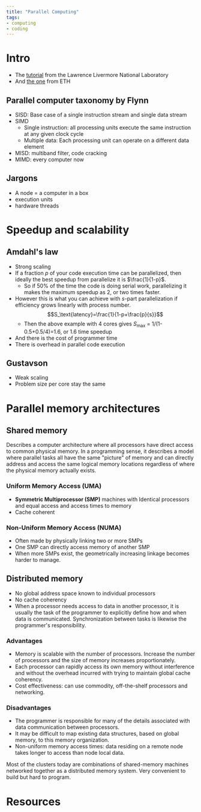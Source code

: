 ```yaml
---
title: "Parallel Computing"
tags:
- computing
- coding
---
```


# Intro
- The [tutorial](https://hpc.llnl.gov/documentation/tutorials/introduction-parallel-computing-tutorial) from the Lawrence Livermore National Laboratory
- And [the one](https://scicomp.ethz.ch/wiki/Parallel_computing) from ETH

## Parallel computer taxonomy by Flynn
- SISD: Base case of a single instruction stream and single data stream
- SIMD
	- Single instruction: all processing units execute the same instruction at any given clock cycle
	- Multiple data: Each processing unit can operate on a different data element
- MISD: multiband filter, code cracking
- MIMD: every computer now

## Jargons
- A node = a computer in a box
- execution units
- hardware threads

# Speedup and scalability
## Amdahl's law
- Strong scaling
- If a fraction $p$ of your code execution time can be parallelized, then ideally the best speedup from parallelize it is $\frac{1}{1-p}$.
    - So if 50% of the time the code is doing serial work, parallelizing it makes the maximum speedup as 2, or two times faster.
- However this is what you can achieve with $s$-part parallelization if efficiency grows linearly with process number.$$S_\text{latency}=\frac{1}{1-p+\frac{p}{s}}$$
    - Then the above example with 4 cores gives $S_\text{max}$ = 1/(1-0.5+0.5/4)=1.6, or 1.6 time speedup
- And there is the cost of programmer time
- There is overhead in parallel code execution

## Gustavson
- Weak scaling
- Problem size per core stay the same

# Parallel memory architectures
## Shared memory
Describes a computer architecture where all processors have direct access to common physical memory. In a programming sense, it describes a model where parallel tasks all have the same "picture" of memory and can directly address and access the same logical memory locations regardless of where the physical memory actually exists.

### Uniform Memory Access (UMA)
- **Symmetric Multiprocessor (SMP)** machines with Identical processors and equal access and access times to memory
- Cache coherent

### Non-Uniform Memory Access (NUMA)
- Often made by physically linking two or more SMPs
- One SMP can directly access memory of another SMP
- When more SMPs exist, the geometrically increasing linkage becomes harder to manage.

## Distributed memory
- No global address space known to individual processors
- No cache coherency
- When a processor needs access to data in another processor, it is usually the task of the programmer to explicitly define how and when data is communicated. Synchronization between tasks is likewise the programmer's responsibility.

### Advantages
- Memory is scalable with the number of processors. Increase the number of processors and the size of memory increases proportionately.
- Each processor can rapidly access its own memory without interference and without the overhead incurred with trying to maintain global cache coherency.
- Cost effectiveness: can use commodity, off-the-shelf processors and networking.

### Disadvantages
- The programmer is responsible for many of the details associated with data communication between processors.
- It may be difficult to map existing data structures, based on global memory, to this memory organization.
- Non-uniform memory access times: data residing on a remote node takes longer to access than node local data.

Most of the clusters today are combinations of shared-memory machines networked together as a distributed memory system. Very convenient to build but hard to program. 

# Resources

